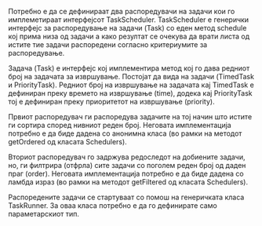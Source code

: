 Потребно е да се дефинираат два распоредувачи на задачи кои го имплеметираат интерфејсот TaskScheduler. TaskScheduler е генерички интерфејс за распоредување на задачи (Task) со еден метод schedule кој прима низа од задачи а како резултат се очекува да врати листа од истите тие задачи распоредени согласно критериумите за распоредување.

Задача (Task) е интерфејс кој имплемeнтира метод кој го дава редниот број на задачата за извршување. Постојат да вида на задачи (TimedTask и PriorityTask). Редниот број на извршување на задачата кај TimedTask е дефиниран преку времето на извршување (time), додека кај PriorityTask тој е дефиниран преку приоритетот на извршување (priority).

Првиот распоредувач ги распоредува задачите на тој начин што истите ги сортира според нивниот реден број. Неговата имплементација потребно е да биде дадена со анонимна класа (во рамки на методот getOrdered од класата Schedulers).

Вториот распоредувач го задржува редоследот на добиените задачи, но, ги филтрира (отфрла) сите задачи со поголем реден број од даден праг (order). Неговата имплементација потребно е да биде дадена со ламбда израз (во рамки на методот getFiltered од класата Schedulers).

Распоредените задачи се стартуваат со помош на генеричката класа TaskRunner. За оваа класа потребно е да го дефинирате само параметарскиот тип.